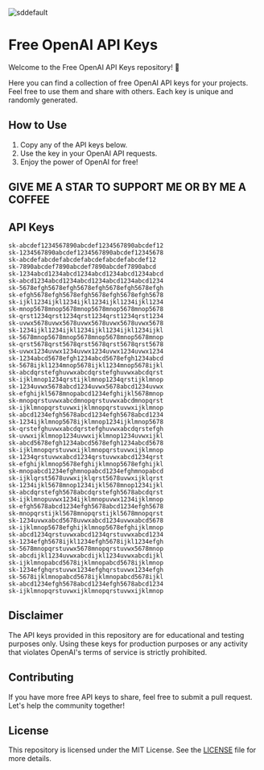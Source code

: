 ![sddefault](https://github.com/user-attachments/assets/15e59487-feca-4ae2-ac44-e271cdda262d)

 
 
 
 
 
 # Free OpenAI API Keys

Welcome to the Free OpenAI API Keys repository! 🎉

Here you can find a collection of free OpenAI API keys for your projects. Feel free to use them and share with others. Each key is unique and randomly generated.

## How to Use

1. Copy any of the API keys below.
2. Use the key in your OpenAI API requests.
3. Enjoy the power of OpenAI for free!
## GIVE ME A STAR TO SUPPORT ME OR BY ME A COFFEE
## API Keys


    sk-abcdef1234567890abcdef1234567890abcdef12
    sk-1234567890abcdef1234567890abcdef12345678
    sk-abcdefabcdefabcdefabcdefabcdefabcdef12
    sk-7890abcdef7890abcdef7890abcdef7890abcd
    sk-1234abcd1234abcd1234abcd1234abcd1234abcd
    sk-abcd1234abcd1234abcd1234abcd1234abcd1234
    sk-5678efgh5678efgh5678efgh5678efgh5678efgh
    sk-efgh5678efgh5678efgh5678efgh5678efgh5678
    sk-ijkl1234ijkl1234ijkl1234ijkl1234ijkl1234
    sk-mnop5678mnop5678mnop5678mnop5678mnop5678
    sk-qrst1234qrst1234qrst1234qrst1234qrst1234
    sk-uvwx5678uvwx5678uvwx5678uvwx5678uvwx5678
    sk-1234ijkl1234ijkl1234ijkl1234ijkl1234ijkl
    sk-5678mnop5678mnop5678mnop5678mnop5678mnop
    sk-qrst5678qrst5678qrst5678qrst5678qrst5678
    sk-uvwx1234uvwx1234uvwx1234uvwx1234uvwx1234
    sk-1234abcd5678efgh1234abcd5678efgh1234abcd
    sk-5678ijkl1234mnop5678ijkl1234mnop5678ijkl
    sk-abcdqrstefghuvwxabcdqrstefghuvwxabcdqrst
    sk-ijklmnop1234qrstijklmnop1234qrstijklmnop
    sk-1234uvwx5678abcd1234uvwx5678abcd1234uvwx
    sk-efghijkl5678mnopabcd1234efghijkl5678mnop
    sk-mnopqrstuvwxabcdmnopqrstuvwxabcdmnopqrst
    sk-ijklmnopqrstuvwxijklmnopqrstuvwxijklmnop
    sk-abcd1234efgh5678abcd1234efgh5678abcd1234
    sk-1234ijklmnop5678ijklmnop1234ijklmnop5678
    sk-qrstefghuvwxabcdqrstefghuvwxabcdqrstefgh
    sk-uvwxijklmnop1234uvwxijklmnop1234uvwxijkl
    sk-abcd5678efgh1234abcd5678efgh1234abcd5678
    sk-ijklmnopqrstuvwxijklmnopqrstuvwxijklmnop
    sk-1234qrstuvwxabcd1234qrstuvwxabcd1234qrst
    sk-efghijklmnop5678efghijklmnop5678efghijkl
    sk-mnopabcd1234efghmnopabcd1234efghmnopabcd
    sk-ijklqrst5678uvwxijklqrst5678uvwxijklqrst
    sk-1234ijkl5678mnop1234ijkl5678mnop1234ijkl
    sk-abcdqrstefgh5678abcdqrstefgh5678abcdqrst
    sk-ijklmnopuvwx1234ijklmnopuvwx1234ijklmnop
    sk-efgh5678abcd1234efgh5678abcd1234efgh5678
    sk-mnopqrstijkl5678mnopqrstijkl5678mnopqrst
    sk-1234uvwxabcd5678uvwxabcd1234uvwxabcd5678
    sk-ijklmnop5678efghijklmnop5678efghijklmnop
    sk-abcd1234qrstuvwxabcd1234qrstuvwxabcd1234
    sk-1234efgh5678ijkl1234efgh5678ijkl1234efgh
    sk-5678mnopqrstuvwx5678mnopqrstuvwx5678mnop
    sk-abcdijkl1234uvwxabcdijkl1234uvwxabcdijkl
    sk-ijklmnopabcd5678ijklmnopabcd5678ijklmnop
    sk-1234efghqrstuvwx1234efghqrstuvwx1234efgh
    sk-5678ijklmnopabcd5678ijklmnopabcd5678ijkl
    sk-abcd1234efgh5678abcd1234efgh5678abcd1234
    sk-ijklmnopqrstuvwxijklmnopqrstuvwxijklmnop


## Disclaimer

The API keys provided in this repository are for educational and testing purposes only. Using these keys for production purposes or any activity that violates OpenAI's terms of service is strictly prohibited.

## Contributing

If you have more free API keys to share, feel free to submit a pull request. Let's help the community together!

## License

This repository is licensed under the MIT License. See the [LICENSE](LICENSE) file for more details.
